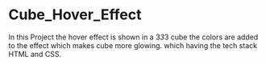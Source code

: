 # Cube_Hover_Effect
In this Project the hover effect is shown in a 3*3*3 cube the colors are added to the effect which makes cube  more glowing. which having the tech stack HTML and CSS.
